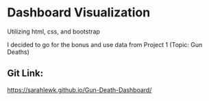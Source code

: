 # Dashboard Visualization
Utilizing html, css, and bootstrap

I decided to go for the bonus and use data from Project 1 
(Topic: Gun Deaths)

## Git Link:
 https://sarahlewk.github.io/Gun-Death-Dashboard/
